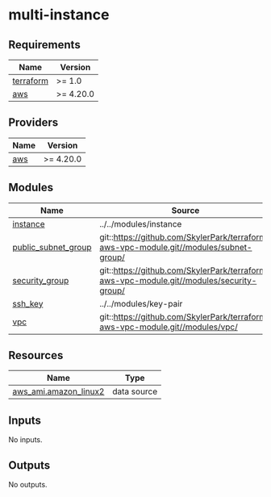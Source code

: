 # multi-instance

<!-- BEGINNING OF PRE-COMMIT-TERRAFORM DOCS HOOK -->
## Requirements

| Name | Version |
|------|---------|
| <a name="requirement_terraform"></a> [terraform](#requirement\_terraform) | >= 1.0 |
| <a name="requirement_aws"></a> [aws](#requirement\_aws) | >= 4.20.0 |

## Providers

| Name | Version |
|------|---------|
| <a name="provider_aws"></a> [aws](#provider\_aws) | >= 4.20.0 |

## Modules

| Name | Source | Version |
|------|--------|---------|
| <a name="module_instance"></a> [instance](#module\_instance) | ../../modules/instance | n/a |
| <a name="module_public_subnet_group"></a> [public\_subnet\_group](#module\_public\_subnet\_group) | git::https://github.com/SkylerPark/terraform-aws-vpc-module.git//modules/subnet-group/ | tags/1.1.0 |
| <a name="module_security_group"></a> [security\_group](#module\_security\_group) | git::https://github.com/SkylerPark/terraform-aws-vpc-module.git//modules/security-group/ | tags/1.1.0 |
| <a name="module_ssh_key"></a> [ssh\_key](#module\_ssh\_key) | ../../modules/key-pair | n/a |
| <a name="module_vpc"></a> [vpc](#module\_vpc) | git::https://github.com/SkylerPark/terraform-aws-vpc-module.git//modules/vpc/ | tags/1.1.0 |

## Resources

| Name | Type |
|------|------|
| [aws_ami.amazon_linux2](https://registry.terraform.io/providers/hashicorp/aws/latest/docs/data-sources/ami) | data source |

## Inputs

No inputs.

## Outputs

No outputs.
<!-- END OF PRE-COMMIT-TERRAFORM DOCS HOOK -->
